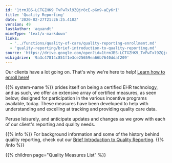 ```yaml
---
id: '1trmJBS-LCTGZHK9_TvFwTxl9ZQjr8cE-pGn9-aEy6rI'
title: 'Quality Reporting'
date: '2020-02-27T21:26:25.410Z'
version: 49
lastAuthor: 'aquandt'
mimeType: 'text/x-markdown'
links:
  - '../functions/quality-of-care/quality-reporting-enrollment.md'
  - 'quality-reporting/brief-introduction-to-quality-reporting.md'
source: 'https://drive.google.com/open?id=1trmJBS-LCTGZHK9_TvFwTxl9ZQjr8cE-pGn9-aEy6rI'
wikigdrive: '9a3c47814c851f1e3ce25659ea66b7640ddaf209'
---
```

Our clients have a lot going on. That's why we're here to help! [Learn how to enroll here!](../functions/quality-of-care/quality-reporting-enrollment.md)

{{% system-name %}} prides itself on being a certified EHR technology, and as such, we offer an extensive array of certified measures, as seen below; designed for participation in the various incentive programs available, today. These measures have been developed to help with understanding and excelling at tracking and providing quality care data.

Peruse leisurely, and anticipate updates and changes as we grow with each of our client's reporting and quality needs.

{{% info %}}
For background information and some of the history behind quality reporting, check out our [Brief Introduction to Quality Reporting](quality-reporting/brief-introduction-to-quality-reporting.md).
{{% /info %}}

{{% children page="Quality Measures List" %}}
